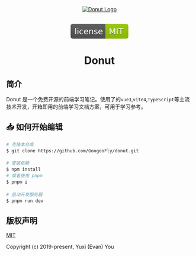<div align="center"> 
<a href="https://github.com/GoogooFly/donut"> 
<img alt="Donut Logo" width="200" height="200" src="https://github.com/GoogooFly/donut/blob/master/public/logo-220%C3%97220.svg"> 
</a> 
<br> 
<br>

[![license](https://github.com/GoogooFly/donut/blob/master/assets/svg/license.svg)](LICENSE)

<h1>Donut</h1>
</div>

## 简介

Donut 是一个免费开源的前端学习笔记。使用了的`vue3`,`vite4`,`TypeScript`等主流技术开发，开箱即用的前端学习文档方案，可用于学习参考。

## 📥 如何开始编辑

```bash
# 克隆本仓库
$ git clone https://github.com/GoogooFly/donut.git

# 安装依赖
$ npm install
# 或者使用 pnpm
$ pnpm i

# 启动开发服务器
$ pnpm run dev
```

## 版权声明

[MIT](https://github.com/GoogooFly/donut/blob/master/LICENSE)

Copyright (c) 2019-present, Yuxi (Evan) You